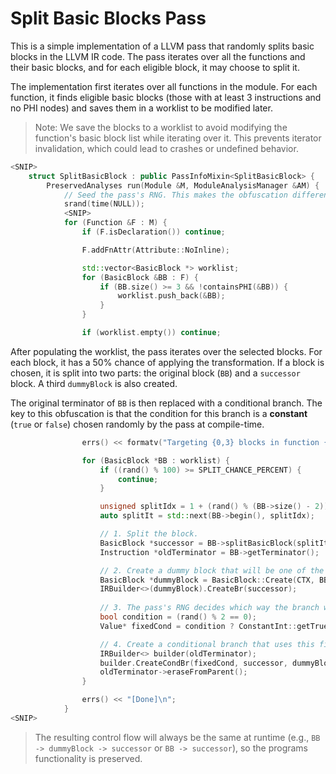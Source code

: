 # Split Basic Blocks Pass
This is a simple implementation of a LLVM pass that randomly splits basic blocks in the LLVM IR code. The pass iterates over all the functions and their basic blocks, and for each eligible block, it may choose to split it.

The implementation first iterates over all functions in the module. For each function, it finds eligible basic blocks (those with at least 3 instructions and no PHI nodes) and saves them in a worklist to be modified later.

> Note: We save the blocks to a worklist to avoid modifying the function's basic block list while iterating over it. This prevents iterator invalidation, which could lead to crashes or undefined behavior.

```cpp
<SNIP>
    struct SplitBasicBlock : public PassInfoMixin<SplitBasicBlock> {
        PreservedAnalyses run(Module &M, ModuleAnalysisManager &AM) {
            // Seed the pass's RNG. This makes the obfuscation different on every compilation.
            srand(time(NULL));
            <SNIP>
            for (Function &F : M) {
                if (F.isDeclaration()) continue;

                F.addFnAttr(Attribute::NoInline);

                std::vector<BasicBlock *> worklist;
                for (BasicBlock &BB : F) {
                    if (BB.size() >= 3 && !containsPHI(&BB)) {
                        worklist.push_back(&BB);                                                                    // Save to modify later
                    }
                }

                if (worklist.empty()) continue;
```

After populating the worklist, the pass iterates over the selected blocks. For each block, it has a 50% chance of applying the transformation. If a block is chosen, it is split into two parts: the original block (`BB`) and a `successor` block. A third `dummyBlock` is also created.

The original terminator of `BB` is then replaced with a conditional branch. The key to this obfuscation is that the condition for this branch is a **constant** (`true` or `false`) chosen randomly by the pass at compile-time.

```cpp
                errs() << formatv("Targeting {0,3} blocks in function {1,-20}", worklist.size(), F.getName());

                for (BasicBlock *BB : worklist) {
                    if ((rand() % 100) >= SPLIT_CHANCE_PERCENT) {
                        continue;
                    }

                    unsigned splitIdx = 1 + (rand() % (BB->size() - 2));
                    auto splitIt = std::next(BB->begin(), splitIdx);

                    // 1. Split the block.
                    BasicBlock *successor = BB->splitBasicBlock(splitIt, BB->getName() + ".split");
                    Instruction *oldTerminator = BB->getTerminator();

                    // 2. Create a dummy block that will be one of the branch targets.
                    BasicBlock *dummyBlock = BasicBlock::Create(CTX, BB->getName() + ".dummy", &F, successor);
                    IRBuilder<>(dummyBlock).CreateBr(successor);
                    
                    // 3. The pass's RNG decides which way the branch will always go.
                    bool condition = (rand() % 2 == 0);
                    Value* fixedCond = condition ? ConstantInt::getTrue(CTX) : ConstantInt::getFalse(CTX);

                    // 4. Create a conditional branch that uses this fixed value.
                    IRBuilder<> builder(oldTerminator);
                    builder.CreateCondBr(fixedCond, successor, dummyBlock);
                    oldTerminator->eraseFromParent();
                }

                errs() << "[Done]\n";
            }
<SNIP>
```

> The resulting control flow will always be the same at runtime (e.g., `BB -> dummyBlock -> successor` or `BB -> successor`), so the programs functionality is preserved.